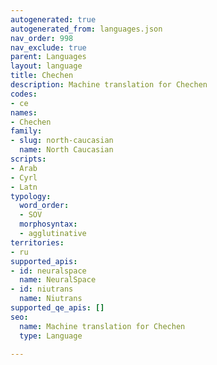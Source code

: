 ```yaml
---
autogenerated: true
autogenerated_from: languages.json
nav_order: 998
nav_exclude: true
parent: Languages
layout: language
title: Chechen
description: Machine translation for Chechen
codes:
- ce
names:
- Chechen
family:
- slug: north-caucasian
  name: North Caucasian
scripts:
- Arab
- Cyrl
- Latn
typology:
  word_order:
  - SOV
  morphosyntax:
  - agglutinative
territories:
- ru
supported_apis:
- id: neuralspace
  name: NeuralSpace
- id: niutrans
  name: Niutrans
supported_qe_apis: []
seo:
  name: Machine translation for Chechen
  type: Language

---
```


